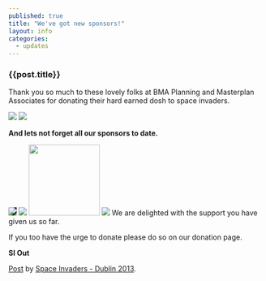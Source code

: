 ```yaml
---
published: true
title: "We've got new sponsors!"
layout: info
categories: 
  - updates
---
```


### {{post.title}}

Thank you so much to these lovely folks at BMA Planning and Masterplan Associates for donating their hard earned dosh to space invaders.

<img class="featurette-image-spons img-rounded" src="{{site.baseurl}}/media/masterplan.png" style="max-height:100px;">
<img class="featurette-image-spons img-rounded" src="{{site.baseurl}}/media/bma-planning.png" style="max-height:100px;">

**And lets not forget all our sponsors to date.**

<img class="featurette-image-spons img-rounded" src="http://www.dublincity.ie/Pages/Welcome/defaultpagecontent/images/ShortLogo.png" style="max-height:250px; background:#000;">
<img class="featurette-image-spons img-rounded" src="{{site.baseurl}}/img/arc_logo.png" style="max-height:140px;">
<img class="featurette-image-spons img-rounded" src="{{site.baseurl}}/img/ipi-logo.png" style="height:140px;">
<img class="featurette-image-spons img-rounded" src="{{site.baseurl}}/img/rtpi_irl.png" style="max-height:100px;">
We are delighted with the support you have given us so far.

If you too have the urge to donate please do so on our donation page.

**SI Out**

<div id="fb-root"></div> <script>(function(d, s, id) { var js, fjs = d.getElementsByTagName(s)[0]; if (d.getElementById(id)) return; js = d.createElement(s); js.id = id; js.src = "//connect.facebook.net/en_GB/all.js#xfbml=1"; fjs.parentNode.insertBefore(js, fjs); }(document, 'script', 'facebook-jssdk'));</script>
<div class="fb-post" data-href="https://www.facebook.com/spaceinvadersdublin2013/posts/512031185545981" data-width="550"><div class="fb-xfbml-parse-ignore"><a href="https://www.facebook.com/spaceinvadersdublin2013/posts/512031185545981">Post</a> by <a href="https://www.facebook.com/spaceinvadersdublin2013">Space Invaders - Dublin 2013</a>.</div></div>